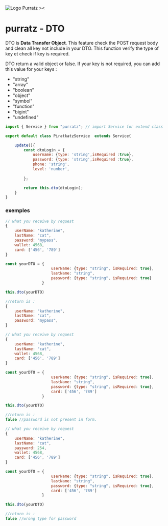 ![Logo Purratz ><](https://studiokami-stock.s3.fr-par.scw.cloud/purratz/logo-purratz-200.png)

# purratz - DTO
DTO is **Data Transfer Object**. This feature check the POST request body and clean all key not include in your DTO.
This function verify the type of key et check if key is required. 

DTO return a valid object or false. 
If your key is not required, you can add this value for your keys : 
- "string"
- "array"
- "boolean"
- "object"
- "symbol"
- "function"
- "bigint"
- "undefined"

```javascript
import { Service } from "purratz"; // import Service for extend class

export default class PiratkatzService  extends Service{ 

    update(){
        const dtoLogin = {
            username: {type: 'string',isRequired :true},
            password: {type: 'string',isRequired :true},
            phone: 'string',
            level: 'number',
           
        };

        return this.dto(dtoLogin);
    }
}

```

### exemples

```javascript
// what you receive by request
{ 
    userName: "katherine",
    lastName: "cat",
    password: "mypass",
    wallet: 4568,
    card: ['456', '789']
}

const yourDTO = { 
                    userName: {type: "string", isRequired: true},
                    lastName: "string",
                    password: {type: "string", isRequired: true}
                }

this.dto(yourDTO) 

//return is : 
{ 
    userName: "katherine",
    lastName: "cat",
    password: "mypass",
}
```

```javascript
// what you receive by request
{ 
    userName: "katherine",
    lastName: "cat",
    wallet: 4568,
    card: ['456', '789']
}

const yourDTO = { 
                    userName: {type: "string", isRequired: true},
                    lastName: "string",
                    password: {type: "string", isRequired: true},
                    card: ['456', '789']
                }

this.dto(yourDTO) 

//return is : 
false //password is not present in form. 
```

```javascript
// what you receive by request
{ 
    userName: "katherine",
    lastName: "cat",
    password: 254,
    wallet: 4568,
    card: ['456', '789']
}

const yourDTO = { 
                    userName: {type: "string", isRequired: true},
                    lastName: "string",
                    password: {type: "string", isRequired: true},
                    card: ['456', '789']
                }

this.dto(yourDTO) 

//return is : 
false //wrong type for password
```